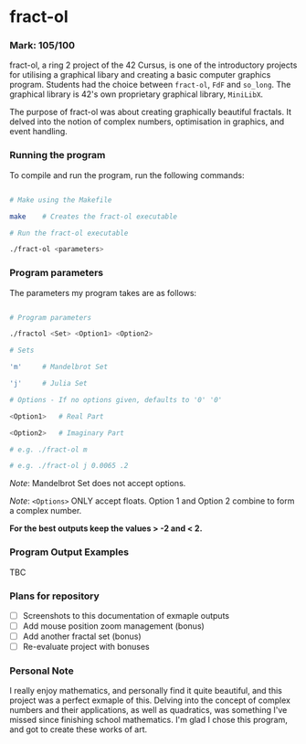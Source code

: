 <h1>fract-ol</h1>

<h3>Mark: 105/100</h3>

fract-ol, a ring 2 project of the 42 Cursus, is one of the introductory projects for utilising a graphical libary and creating a basic computer graphics program. Students had the choice between `fract-ol`, `FdF` and `so_long`. The graphical library is 42's own proprietary graphical library, `MiniLibX`.

The purpose of fract-ol was about creating graphically beautiful fractals. It delved into the notion of complex numbers, optimisation in graphics, and event handling.

<h3>Running the program</h3>

To compile and run the program, run the following commands:

```bash

# Make using the Makefile

make	# Creates the fract-ol executable

# Run the fract-ol executable

./fract-ol <parameters>
```

<h3>Program parameters</h3>

The parameters my program takes are as follows:

```bash

# Program parameters

./fractol <Set> <Option1> <Option2>

# Sets

'm'		# Mandelbrot Set

'j'		# Julia Set

# Options - If no options given, defaults to '0' '0'

<Option1>	# Real Part

<Option2>	# Imaginary Part

# e.g. ./fract-ol m

# e.g. ./fract-ol j 0.0065 .2
```

_Note_: Mandelbrot Set does not accept options.

_Note_: `<Options>` ONLY accept floats. Option 1 and Option 2 combine to form a complex number.

**For the best outputs keep the values &gt; -2 and &lt; 2.**

### Program Output Examples

TBC

### Plans for repository

- [ ] Screenshots to this documentation of exmaple outputs
- [ ] Add mouse position zoom management (bonus)
- [ ] Add another fractal set (bonus)
- [ ] Re-evaluate project with bonuses

### Personal Note

I really enjoy mathematics, and personally find it quite beautiful, and this project was a perfect exmaple of this. Delving into the concept of complex numbers and their applications, as well as quadratics, was something I've missed since finishing school mathematics. I'm glad I chose this program, and got to create these works of art.
